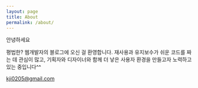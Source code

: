 ```yaml
---
layout: page
title: About
permalink: /about/
---
```


안녕하세요

평법한? 웹개발자의 블로그에 오신 걸 환영합니다.
재사용과 유지보수가 쉬운 코드를 짜는 데 관심이 많고,
기획자와 디자이너와 함께 더 낳은 사용자 환경을 만들고자 노력하고 있는 중입니다^^

[kji0205@gmail.com](mailto:kji0205@gmail.com)
